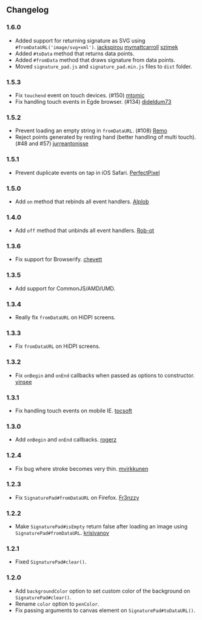 ## Changelog
### 1.6.0
*   Added support for returning signature as SVG using `#fromDataURL('image/svg+xml')`. [jackspirou](https://github.com/jackspirou) [mymattcarroll](https://github.com/mymattcarroll) [szimek](https://github.com/szimek)
*   Added `#toData` method that returns data points.
*   Added `#fromData` method that draws signature from data points.
*   Moved `signature_pad.js` and `signature_pad.min.js` files to `dist` folder.

### 1.5.3
*   Fix `touchend` event on touch devices. (#150) [mtomic](https://github.com/mtomic)
*   Fix handling touch events in Egde browser. (#134) [dideldum73](https://github.com/dideldum73)

### 1.5.2
*   Prevent loading an empty string in `fromDataURL`. (#108) [Remo](https://github.com/Remo)
*   Reject points generated by resting hand (better handling of multi touch). (#48 and #57) [jurreantonisse](https://github.com/jurreantonisse)

### 1.5.1
*   Prevent duplicate events on tap in iOS Safari. [PerfectPixel](https://github.com/PerfectPixel)

### 1.5.0
*   Add `on` method that rebinds all event handlers. [Alplob](https://github.com/Alplob)

### 1.4.0
*   Add `off` method that unbinds all event handlers. [Rob-ot](https://github.com/Rob-ot)

### 1.3.6
*   Fix support for Browserify. [chevett](https://github.com/chevett)

### 1.3.5
*   Add support for CommonJS/AMD/UMD.

### 1.3.4
*   Really fix `fromDataURL` on HiDPI screens.

### 1.3.3
*   Fix `fromDataURL` on HiDPI screens.

### 1.3.2
*   Fix `onBegin` and `onEnd` callbacks when passed as options to constructor. [yinsee](https://github.com/yinsee)

### 1.3.1
*   Fix handling touch events on mobile IE. [tocsoft](https://github.com/tocsoft)

### 1.3.0
*   Add `onBegin` and `onEnd` callbacks. [rogerz](https://github.com/rogerz)

### 1.2.4
*   Fix bug where stroke becomes very thin. [mvirkkunen](https://github.com/mvirkkunen)

### 1.2.3
*   Fix `SignaturePad#fromDataURL` on Firefox. [Fr3nzzy](https://github.com/Fr3nzzy)

### 1.2.2
*   Make `SignaturePad#isEmpty` return false after loading an image using `SignaturePad#fromDataURL`. [krisivanov](https://github.com/krisivanov)

### 1.2.1
*   Fixed `SignaturePad#clear()`.

### 1.2.0
*   Add `backgroundColor` option to set custom color of the background on `SignaturePad#clear()`.
*   Rename `color` option to `penColor`.
*   Fix passing arguments to canvas element on `SignaturePad#toDataURL()`.
